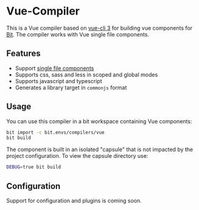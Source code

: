 # Vue-Compiler

This is a Vue compiler based on [vue-cli 3](https://cli.vuejs.org/) for building vue components for [Bit](https://github.com/teambit/bit). The compiler works with Vue single file components.  

## Features

- Support [single file components](https://vuejs.org/v2/guide/single-file-components.html)
- Supports css, sass and less in scoped and global modes
- Supports javascript and typescript
- Generates a library target in `commonjs` format

## Usage

You can use this compiler in a bit workspace containing Vue components:

```bash
bit import -c bit.envs/compilers/vue
bit build
```

The component is built in an isolated "capsule" that is not impacted by the project configuration. To view the capsule directory use:  

```bash
DEBUG=true bit build
```

## Configuration

Support for configuration and plugins is coming soon.  
